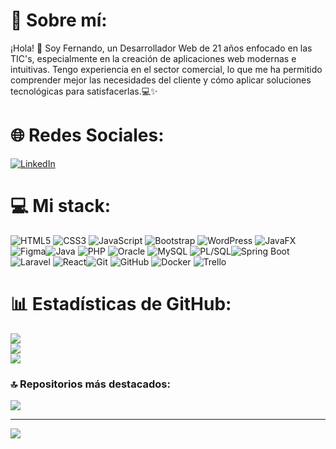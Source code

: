 # 💫 Sobre mí:

¡Hola! 👋  Soy Fernando, un Desarrollador Web de 21 años enfocado en las TIC's, especialmente en la creación de aplicaciones web modernas e intuitivas. Tengo experiencia en el sector comercial, lo que me ha permitido comprender mejor las necesidades del cliente y cómo aplicar soluciones tecnológicas para satisfacerlas.💻✨



# 🌐 Redes Sociales:
[![LinkedIn](https://img.shields.io/badge/LinkedIn-%230077B5.svg?logo=linkedin&logoColor=white)](https://www.linkedin.com/in/fernando-jos%C3%A9-s%C3%A1nchez-corbal%C3%A1n-773a3a180/) 

# 💻 Mi stack:


![HTML5](https://img.shields.io/badge/html5-%23E34F26.svg?style=for-the-badge&logo=html5&logoColor=white) ![CSS3](https://img.shields.io/badge/css3-%231572B6.svg?style=for-the-badge&logo=css3&logoColor=white) 
![JavaScript](https://img.shields.io/badge/javascript-%23323330.svg?style=for-the-badge&logo=javascript&logoColor=%23F7DF1E) ![Bootstrap](https://img.shields.io/badge/bootstrap-%237A47FF.svg?style=for-the-badge&logo=bootstrap&logoColor=white) ![WordPress](https://img.shields.io/badge/WordPress-%23117AC9.svg?style=for-the-badge&logo=WordPress&logoColor=white) ![JavaFX](https://img.shields.io/badge/javafx-%23FF0000.svg?style=for-the-badge&logo=javafx&logoColor=white) ![Figma](https://img.shields.io/badge/figma-%23F24E1E.svg?style=for-the-badge&logo=figma&logoColor=white)![Java](https://img.shields.io/badge/java-%23ED8B00.svg?style=for-the-badge&logo=openjdk&logoColor=white) ![PHP](https://img.shields.io/badge/php-%23777BB4.svg?style=for-the-badge&logo=php&logoColor=white) ![Oracle](https://img.shields.io/badge/OracleSQL-F80000?style=for-the-badge&logo=oracle&logoColor=white) ![MySQL](https://img.shields.io/badge/mysql-4479A1.svg?style=for-the-badge&logo=mysql&logoColor=white) ![PL/SQL](https://img.shields.io/badge/pl%2Fsql-%23000000.svg?style=for-the-badge&logo=oracle&logoColor=white)![Spring Boot](https://img.shields.io/badge/spring%20boot-%23333?style=for-the-badge&logo=spring&logoColor=white) ![Laravel](https://img.shields.io/badge/laravel-%23FF2D20?style=for-the-badge&logo=laravel&logoColor=white) ![React](https://img.shields.io/badge/react-%2361DAFB.svg?style=for-the-badge&logo=react&logoColor=black)![Git](https://img.shields.io/badge/git-%23F05032.svg?style=for-the-badge&logo=git&logoColor=white) ![GitHub](https://img.shields.io/badge/github-%23121011.svg?style=for-the-badge&logo=github&logoColor=white) ![Docker](https://img.shields.io/badge/docker-%230db7ed.svg?style=for-the-badge&logo=docker&logoColor=white) ![Trello](https://img.shields.io/badge/Trello-%23026AA7.svg?style=for-the-badge&logo=Trello&logoColor=white)

# 📊 Estadísticas de GitHub:
![](https://github-readme-stats.vercel.app/api?username=FJSanchezCorbalan&theme=algolia&hide_border=false&include_all_commits=false&count_private=false)<br/>
![](https://github-readme-streak-stats.herokuapp.com/?user=FJSanchezCorbalan&theme=algolia&hide_border=false)<br/>
![](https://github-readme-stats.vercel.app/api/top-langs/?username=FJSanchezCorbalan&theme=algolia&hide_border=false&include_all_commits=false&count_private=false&layout=compact)

### 🔝 Repositorios más destacados:
![](https://github-contributor-stats.vercel.app/api?username=FJSanchezCorbalan&limit=5&theme=dark&combine_all_yearly_contributions=true)

---
[![](https://visitcount.itsvg.in/api?id=FJSanchezCorbalan&icon=0&color=0)](https://visitcount.itsvg.in)

<!-- Proudly created with GPRM ( https://gprm.itsvg.in ) -->
